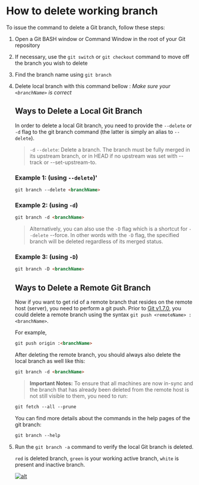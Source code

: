 # How to delete working branch

To issue the command to delete a Git branch, follow these steps:

1. Open a Git BASH window or Command Window in the root of your Git repository

2. If necessary, use the `git switch` or `git checkout` command to move off the branch you wish to delete

3. Find the branch name using `git branch`

4. Delete local branch with this command bellow : *Make sure your `<branchName>` is correct*
   
    ## Ways to Delete a Local Git Branch

    In order to delete a local Git branch, you need to provide the `--delete` or `-d` flag to the git branch command (the latter is simply an alias to `--delete`).

    > `-d` `--delete`: Delete a branch. The branch must be fully merged in its upstream branch, or in HEAD if no upstream was set with --track or --set-upstream-to.

    ### Example 1: (using `--delete`)'

    ```markdown
    git branch --delete <branchName>
    ```

    ### Example 2: (using `-d`)
    
   ```markdown
   git branch -d <branchName>
   ```
    
    > Alternatively, you can also use the `-D` flag which is a shortcut for `--delete` --force. In other words with the `-D` flag, the specified branch will be deleted regardless of its merged status.

    ### Example 3: (using `-D`)

   ```markdown
   git branch -D <branchName>
   ```

    ## Ways to Delete a Remote Git Branch
    
    Now if you want to get rid of a remote branch that resides on the remote host (server), you need to perform a git push. Prior to [Git v1.7.0](https://github.com/gitster/git/blob/master/Documentation/RelNotes/1.7.0.txt#L154), you could delete a remote branch using the syntax `git push <remoteName> :<branchName>`. 
    
    For example,

   ```markdown
   git push origin :<branchName>
   ```

    After deleting the remote branch, you should always also delete the local branch as well like this:

   ```markdown
   git branch -d <branchName>
   ```

    > **Important Notes:** To ensure that all machines are now in-sync and the branch that has already been deleted from the remote host is not still visible to them, you need to run:

   ```markdown
   git fetch --all --prune
   ```

    You can find more details about the commands in the help pages of the git branch:

   ```markdown
   git branch --help
   ```

5. Run the `git branch -a` command to verify the local Git branch is deleted.

    `red` is deleted branch, `green` is your working active branch, `white` is present and inactive branch.

    [![alt](https://i.postimg.cc/hPqvVsLy/image.png)](https://postimg.cc/8stTShnM)